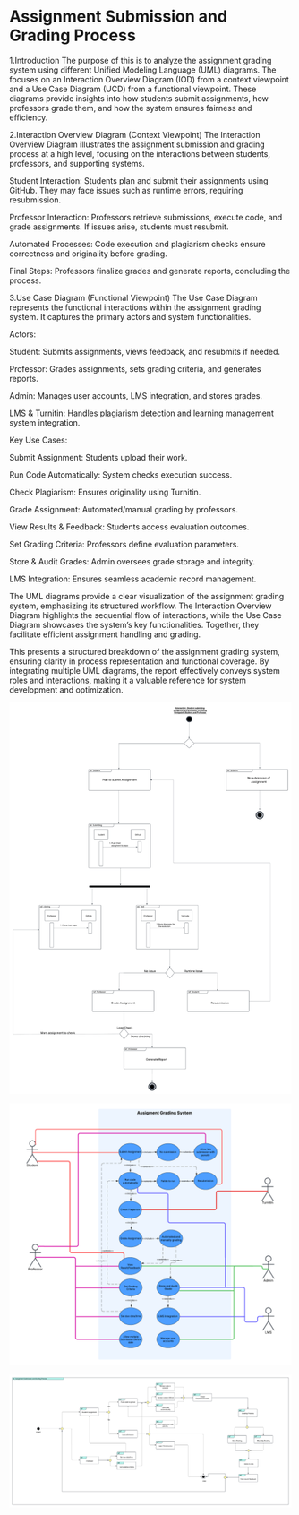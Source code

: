 # Assignment Submission and Grading Process

1.Introduction
The purpose of this is to analyze the assignment grading system using different Unified Modeling Language (UML) diagrams. The focuses on an Interaction Overview Diagram (IOD) from a context viewpoint and a Use Case Diagram (UCD) from a functional viewpoint. These diagrams provide insights into how students submit assignments, how professors grade them, and how the system ensures fairness and efficiency.

2.Interaction Overview Diagram (Context Viewpoint)
The Interaction Overview Diagram illustrates the assignment submission and grading process at a high level, focusing on the interactions between students, professors, and supporting systems.

Student Interaction: Students plan and submit their assignments using GitHub. They may face issues such as runtime errors, requiring resubmission.

Professor Interaction: Professors retrieve submissions, execute code, and grade assignments. If issues arise, students must resubmit.

Automated Processes: Code execution and plagiarism checks ensure correctness and originality before grading.

Final Steps: Professors finalize grades and generate reports, concluding the process.

3.Use Case Diagram (Functional Viewpoint)
The Use Case Diagram represents the functional interactions within the assignment grading system. It captures the primary actors and system functionalities.

Actors:

Student: Submits assignments, views feedback, and resubmits if needed.

Professor: Grades assignments, sets grading criteria, and generates reports.

Admin: Manages user accounts, LMS integration, and stores grades.

LMS & Turnitin: Handles plagiarism detection and learning management system integration.

Key Use Cases:

Submit Assignment: Students upload their work.

Run Code Automatically: System checks execution success.

Check Plagiarism: Ensures originality using Turnitin.

Grade Assignment: Automated/manual grading by professors.

View Results & Feedback: Students access evaluation outcomes.

Set Grading Criteria: Professors define evaluation parameters.

Store & Audit Grades: Admin oversees grade storage and integrity.

LMS Integration: Ensures seamless academic record management.


The UML diagrams provide a clear visualization of the assignment grading system, emphasizing its structured workflow. The Interaction Overview Diagram highlights the sequential flow of interactions, while the Use Case Diagram showcases the system’s key functionalities. Together, they facilitate efficient assignment handling and grading.


This presents a structured breakdown of the assignment grading system, ensuring clarity in process representation and functional coverage. By integrating multiple UML diagrams, the report effectively conveys system roles and interactions, making it a valuable reference for system development and optimization.

![alt text](<Blank diagram.png>)

![alt text](UCD.png)

![alt text](IOD.png)